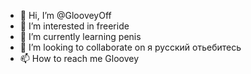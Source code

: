 - 👋 Hi, I’m @GlooveyOff
- 👀 I’m interested in freeride
- 🌱 I’m currently learning penis
- 💞️ I’m looking to collaborate on я русский отьебитесь
- 📫 How to reach me Gloovey

<!---
GlooveyOff/GlooveyOff is a ✨ special ✨ repository because its `README.md` (this file) appears on your GitHub profile.
You can click the Preview link to take a look at your changes.
--->
